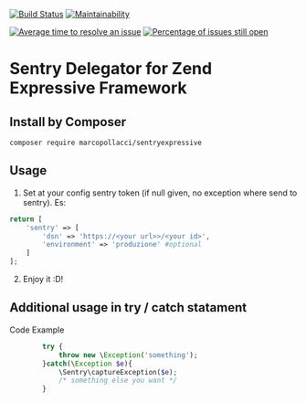 [![Build Status](https://travis-ci.org/marcopollacci/sentryexpressive.svg?branch=master)](https://travis-ci.org/marcopollacci/sentryexpressive) [![Maintainability](https://api.codeclimate.com/v1/badges/3a27910bfff075b01494/maintainability)](https://codeclimate.com/github/marcopollacci/sentryexpressive/maintainability)

[![Average time to resolve an issue](http://isitmaintained.com/badge/resolution/marcopollacci/sentryexpressive.svg)](http://isitmaintained.com/project/marcopollacci/sentryexpressive "Average time to resolve an issue") [![Percentage of issues still open](http://isitmaintained.com/badge/open/marcopollacci/sentryexpressive.svg)](http://isitmaintained.com/project/marcopollacci/sentryexpressive "Percentage of issues still open")

# Sentry Delegator for Zend Expressive Framework

## Install by Composer
```
composer require marcopollacci/sentryexpressive
```

## Usage

1) Set at your config sentry token (if null given, no exception where send to sentry). Es:
```php
return [
    'sentry' => [
        'dsn' => 'https://<your url>>/<your id>',
        'environment' => 'produzione' #optional
    ]
];
```
2) Enjoy it :D!

## Additional usage in try / catch statament

Code Example
```php
        try {
            throw new \Exception('something');
        }catch(\Exception $e){
            \Sentry\captureException($e);
            /* something else you want */
        }
```
